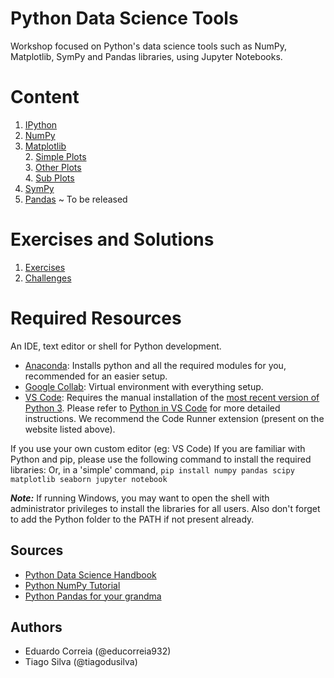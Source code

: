 # Python Data Science Tools

Workshop focused on Python's data science tools such as NumPy, Matplotlib, SymPy and Pandas libraries, using Jupyter Notebooks.

# Content

1. [IPython](notebooks/IPython.ipynb)
2. [NumPy](notebooks/Numpy.ipynb)
3. [Matplotlib](notebooks/Matplotlib.ipynb)  
    2. [Simple Plots](notebooks/Simple%20Plots.ipynb)  
    3. [Other Plots](notebooks/Other%20Plots.ipynb)  
    4. [Sub Plots](notebooks/Subplots.ipynb)  
4. [SymPy](notebooks/SymPy.ipynb)
5. [Pandas]() ~ To be released

# Exercises and Solutions

1. [Exercises](notebooks/Exercises.ipynb)
2. [Challenges](notebooks/Challenges.ipynb)

# Required Resources

An IDE, text editor or shell for Python development.

- [Anaconda](https://www.anaconda.com/products/individual): Installs python and all the required modules for you, recommended for an easier setup.
- [Google Collab](https://colab.research.google.com): Virtual environment with everything setup.
- [VS Code](https://code.visualstudio.com/Download): Requires the manual installation of the [most recent version of Python 3](https://www.python.org/downloads/). Please refer to [Python in VS Code](https://code.visualstudio.com/docs/languages/python) for more detailed instructions. We recommend the Code Runner extension (present on the website listed above).

If you use your own custom editor (eg: VS Code) If you are familiar with Python and pip, please use the following command to install the required libraries:
Or, in a 'simple' command, `pip install numpy pandas scipy matplotlib seaborn jupyter notebook`

***Note:*** If running Windows, you may want to open the shell with administrator privileges to install the libraries for all users.
Also don't forget to add the Python folder to the PATH if not present already.

## Sources

- [Python Data Science Handbook](https://jakevdp.github.io/PythonDataScienceHandbook/)
- [Python NumPy Tutorial](https://cs231n.github.io/python-numpy-tutorial/)
- [Python Pandas for your grandma](https://www.gormanalysis.com/blog/python-pandas-for-your-grandpa/)

## Authors

- Eduardo Correia (@educorreia932)
- Tiago Silva (@tiagodusilva)

